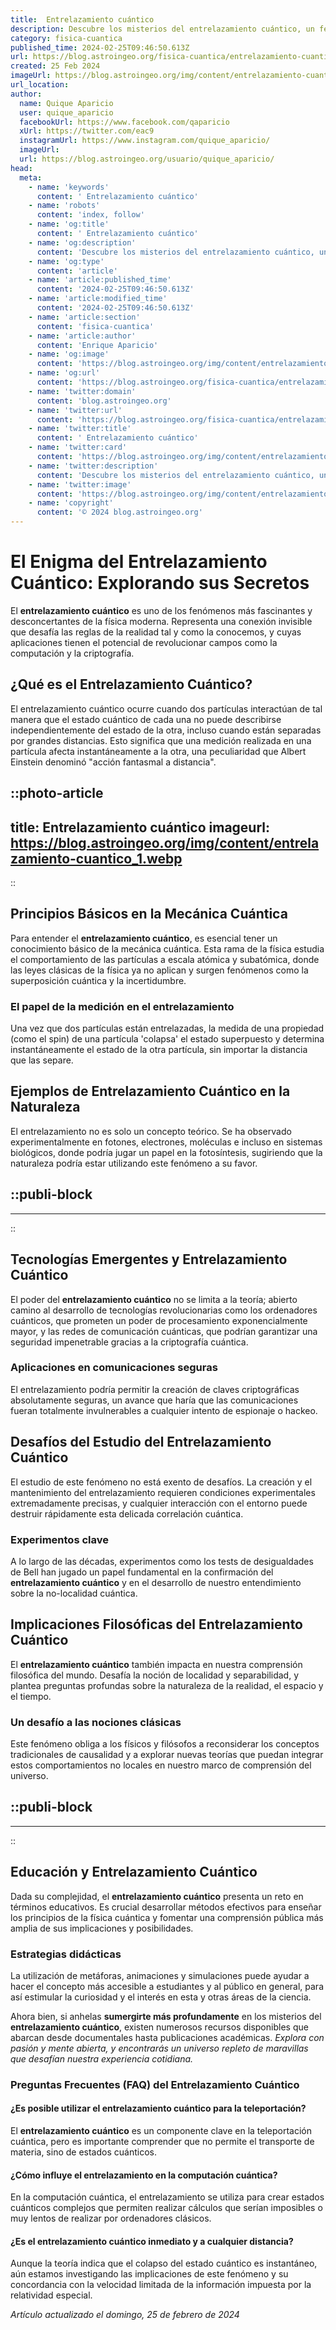 ```yaml
---
title:  Entrelazamiento cuántico
description: Descubre los misterios del entrelazamiento cuántico, un fenómeno fascinante que desafía las barreras del espacio y tiempo.
category: fisica-cuantica
published_time: 2024-02-25T09:46:50.613Z
url: https://blog.astroingeo.org/fisica-cuantica/entrelazamiento-cuantico
created: 25 Feb 2024
imageUrl: https://blog.astroingeo.org/img/content/entrelazamiento-cuantico_1.webp
url_location:
author:
  name: Quique Aparicio
  user: quique_aparicio
  facebookUrl: https://www.facebook.com/qaparicio
  xUrl: https://twitter.com/eac9
  instagramUrl: https://www.instagram.com/quique_aparicio/
  imageUrl: 
  url: https://blog.astroingeo.org/usuario/quique_aparicio/
head:
  meta:
    - name: 'keywords'
      content: ' Entrelazamiento cuántico'
    - name: 'robots'
      content: 'index, follow'
    - name: 'og:title'
      content: ' Entrelazamiento cuántico'
    - name: 'og:description'
      content: 'Descubre los misterios del entrelazamiento cuántico, un fenómeno fascinante que desafía las barreras del espacio y tiempo.'
    - name: 'og:type'
      content: 'article'
    - name: 'article:published_time'
      content: '2024-02-25T09:46:50.613Z'
    - name: 'article:modified_time'
      content: '2024-02-25T09:46:50.613Z'
    - name: 'article:section'
      content: 'fisica-cuantica'
    - name: 'article:author'
      content: 'Enrique Aparicio'
    - name: 'og:image'
      content: 'https://blog.astroingeo.org/img/content/entrelazamiento-cuantico_1.webp'
    - name: 'og:url'
      content: 'https://blog.astroingeo.org/fisica-cuantica/entrelazamiento-cuantico'
    - name: 'twitter:domain'
      content: 'blog.astroingeo.org'
    - name: 'twitter:url'
      content: 'https://blog.astroingeo.org/fisica-cuantica/entrelazamiento-cuantico'
    - name: 'twitter:title'
      content: ' Entrelazamiento cuántico'
    - name: 'twitter:card'
      content: 'https://blog.astroingeo.org/img/content/entrelazamiento-cuantico_1.webp'
    - name: 'twitter:description'
      content: 'Descubre los misterios del entrelazamiento cuántico, un fenómeno fascinante que desafía las barreras del espacio y tiempo.'
    - name: 'twitter:image'
      content: 'https://blog.astroingeo.org/img/content/entrelazamiento-cuantico_1.webp'
    - name: 'copyright'
      content: '© 2024 blog.astroingeo.org'
---
```

# El Enigma del Entrelazamiento Cuántico: Explorando sus Secretos

El **entrelazamiento cuántico** es uno de los fenómenos más fascinantes y desconcertantes de la física moderna. Representa una conexión invisible que desafía las reglas de la realidad tal y como la conocemos, y cuyas aplicaciones tienen el potencial de revolucionar campos como la computación y la criptografía.

## ¿Qué es el Entrelazamiento Cuántico?
El entrelazamiento cuántico ocurre cuando dos partículas interactúan de tal manera que el estado cuántico de cada una no puede describirse independientemente del estado de la otra, incluso cuando están separadas por grandes distancias. Esto significa que una medición realizada en una partícula afecta instantáneamente a la otra, una peculiaridad que Albert Einstein denominó "acción fantasmal a distancia".


::photo-article
---
title:  Entrelazamiento cuántico
imageurl: https://blog.astroingeo.org/img/content/entrelazamiento-cuantico_1.webp
---
::


## Principios Básicos en la Mecánica Cuántica
Para entender el **entrelazamiento cuántico**, es esencial tener un conocimiento básico de la mecánica cuántica. Esta rama de la física estudia el comportamiento de las partículas a escala atómica y subatómica, donde las leyes clásicas de la física ya no aplican y surgen fenómenos como la superposición cuántica y la incertidumbre.

### El papel de la medición en el entrelazamiento
Una vez que dos partículas están entrelazadas, la medida de una propiedad (como el spin) de una partícula 'colapsa' el estado superpuesto y determina instantáneamente el estado de la otra partícula, sin importar la distancia que las separe.

## Ejemplos de Entrelazamiento Cuántico en la Naturaleza
El entrelazamiento no es solo un concepto teórico. Se ha observado experimentalmente en fotones, electrones, moléculas e incluso en sistemas biológicos, donde podría jugar un papel en la fotosíntesis, sugiriendo que la naturaleza podría estar utilizando este fenómeno a su favor.


  ::publi-block
  ---
  ---
  ::
  
  
## Tecnologías Emergentes y Entrelazamiento Cuántico
El poder del **entrelazamiento cuántico** no se limita a la teoría; abierto camino al desarrollo de tecnologías revolucionarias como los ordenadores cuánticos, que prometen un poder de procesamiento exponencialmente mayor, y las redes de comunicación cuánticas, que podrían garantizar una seguridad impenetrable gracias a la criptografía cuántica.

### Aplicaciones en comunicaciones seguras
El entrelazamiento podría permitir la creación de claves criptográficas absolutamente seguras, un avance que haría que las comunicaciones fueran totalmente invulnerables a cualquier intento de espionaje o hackeo.

## Desafíos del Estudio del Entrelazamiento Cuántico
El estudio de este fenómeno no está exento de desafíos. La creación y el mantenimiento del entrelazamiento requieren condiciones experimentales extremadamente precisas, y cualquier interacción con el entorno puede destruir rápidamente esta delicada correlación cuántica.

### Experimentos clave
A lo largo de las décadas, experimentos como los tests de desigualdades de Bell han jugado un papel fundamental en la confirmación del **entrelazamiento cuántico** y en el desarrollo de nuestro entendimiento sobre la no-localidad cuántica.

## Implicaciones Filosóficas del Entrelazamiento Cuántico
El **entrelazamiento cuántico** también impacta en nuestra comprensión filosófica del mundo. Desafía la noción de localidad y separabilidad, y plantea preguntas profundas sobre la naturaleza de la realidad, el espacio y el tiempo.

### Un desafío a las nociones clásicas
Este fenómeno obliga a los físicos y filósofos a reconsiderar los conceptos tradicionales de causalidad y a explorar nuevas teorías que puedan integrar estos comportamientos no locales en nuestro marco de comprensión del universo.


  ::publi-block
  ---
  ---
  ::
  
  
## Educación y Entrelazamiento Cuántico
Dada su complejidad, el **entrelazamiento cuántico** presenta un reto en términos educativos. Es crucial desarrollar métodos efectivos para enseñar los principios de la física cuántica y fomentar una comprensión pública más amplia de sus implicaciones y posibilidades.

### Estrategias didácticas
La utilización de metáforas, animaciones y simulaciones puede ayudar a hacer el concepto más accesible a estudiantes y al público en general, para así estimular la curiosidad y el interés en esta y otras áreas de la ciencia.

Ahora bien, si anhelas **sumergirte más profundamente** en los misterios del **entrelazamiento cuántico**, existen numerosos recursos disponibles que abarcan desde documentales hasta publicaciones académicas. *Explora con pasión y mente abierta, y encontrarás un universo repleto de maravillas que desafían nuestra experiencia cotidiana.*

### Preguntas Frecuentes (FAQ) del Entrelazamiento Cuántico

#### ¿Es posible utilizar el entrelazamiento cuántico para la teleportación?
El **entrelazamiento cuántico** es un componente clave en la teleportación cuántica, pero es importante comprender que no permite el transporte de materia, sino de estados cuánticos.

#### ¿Cómo influye el entrelazamiento en la computación cuántica?
En la computación cuántica, el entrelazamiento se utiliza para crear estados cuánticos complejos que permiten realizar cálculos que serían imposibles o muy lentos de realizar por ordenadores clásicos.

#### ¿Es el entrelazamiento cuántico inmediato y a cualquier distancia?
Aunque la teoría indica que el colapso del estado cuántico es instantáneo, aún estamos investigando las implicaciones de este fenómeno y su concordancia con la velocidad limitada de la información impuesta por la relatividad especial.

_Artículo actualizado el domingo, 25 de febrero de 2024_